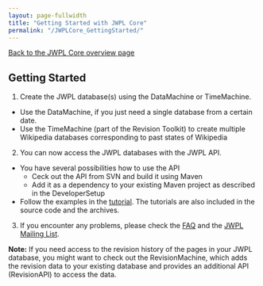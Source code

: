 ```yaml
---
layout: page-fullwidth
title: "Getting Started with JWPL Core"
permalink: "/JWPLCore_GettingStarted/"
---
```


[Back to the JWPL Core overview page](/dkpro-jwpl/JWPL_Core)

## Getting Started
  1. Create the JWPL database(s) using the DataMachine or TimeMachine.
  
  * Use the DataMachine, if you just need a single database from a certain date.
  * Use the TimeMachine (part of the Revision Toolkit) to create multiple Wikipedia databases corresponding to past states of Wikipedia
    
  2. You can now access the JWPL databases with the JWPL API.
  
  * You have several possibilities how to use the API
    * Ceck out the API from SVN and build it using Maven
    * Add it as a dependency to your existing Maven project as described in the DeveloperSetup
  * Follow the examples in the [tutorial](/dkpro-jwpl/JwplTutorial). The tutorials are also included in the source code and the archives.
    
  3. If you encounter any problems, please check the [FAQ](/dkpro-jwpl/JWPL_FAQ) and the [JWPL Mailing List](http://groups.google.com/group/jwpl).

**Note:** If you need access to the revision history of the pages in your JWPL database, you might want to check out the RevisionMachine, which adds the revision data to your existing database and provides an additional API (RevisionAPI) to access the data.